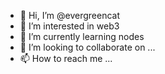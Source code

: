 - 👋 Hi, I’m @evergreencat
- 👀 I’m interested in web3
- 🌱 I’m currently learning nodes
- 💞️ I’m looking to collaborate on ...
- 📫 How to reach me ...

<!---
evergreencat/evergreencat is a ✨ special ✨ repository because its `README.md` (this file) appears on your GitHub profile.
You can click the Preview link to take a look at your changes.
--->

